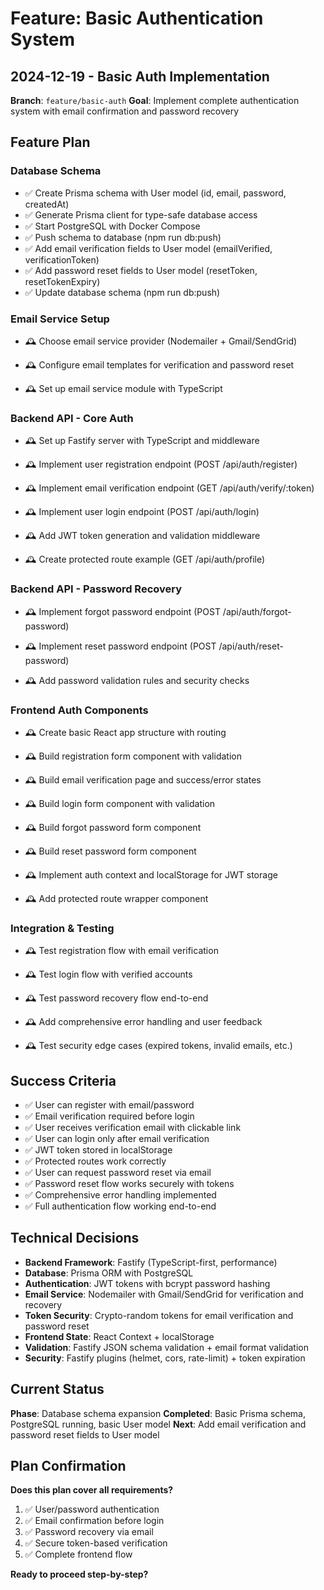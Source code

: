 # Feature: Basic Authentication System

## 2024-12-19 - Basic Auth Implementation

**Branch**: `feature/basic-auth`
**Goal**: Implement complete authentication system with email confirmation and password recovery

## Feature Plan

### Database Schema
- ✅ Create Prisma schema with User model (id, email, password, createdAt)
- ✅ Generate Prisma client for type-safe database access
- ✅ Start PostgreSQL with Docker Compose
- ✅ Push schema to database (npm run db:push)
- ✅ Add email verification fields to User model (emailVerified, verificationToken)
- ✅ Add password reset fields to User model (resetToken, resetTokenExpiry)
- ✅ Update database schema (npm run db:push)

### Email Service Setup
<!-- TODO: Choose email service provider -->
- 🕰️ Choose email service provider (Nodemailer + Gmail/SendGrid)
<!-- TODO: Configure email templates -->
- 🕰️ Configure email templates for verification and password reset
<!-- TODO: Set up email service module -->
- 🕰️ Set up email service module with TypeScript

### Backend API - Core Auth
<!-- TODO: Set up Fastify server with TypeScript -->
- 🕰️ Set up Fastify server with TypeScript and middleware
<!-- TODO: Implement user registration endpoint -->
- 🕰️ Implement user registration endpoint (POST /api/auth/register)
<!-- TODO: Implement email verification endpoint -->
- 🕰️ Implement email verification endpoint (GET /api/auth/verify/:token)
<!-- TODO: Implement user login endpoint -->
- 🕰️ Implement user login endpoint (POST /api/auth/login)
<!-- TODO: Add JWT token generation and validation -->
- 🕰️ Add JWT token generation and validation middleware
<!-- TODO: Create protected route example -->
- 🕰️ Create protected route example (GET /api/auth/profile)

### Backend API - Password Recovery
<!-- TODO: Implement forgot password endpoint -->
- 🕰️ Implement forgot password endpoint (POST /api/auth/forgot-password)
<!-- TODO: Implement reset password endpoint -->
- 🕰️ Implement reset password endpoint (POST /api/auth/reset-password)
<!-- TODO: Add password validation rules -->
- 🕰️ Add password validation rules and security checks

### Frontend Auth Components
<!-- TODO: Create basic React app structure -->
- 🕰️ Create basic React app structure with routing
<!-- TODO: Build registration form component -->
- 🕰️ Build registration form component with validation
<!-- TODO: Build email verification page -->
- 🕰️ Build email verification page and success/error states
<!-- TODO: Build login form component -->
- 🕰️ Build login form component with validation
<!-- TODO: Build forgot password form -->
- 🕰️ Build forgot password form component
<!-- TODO: Build reset password form -->
- 🕰️ Build reset password form component
<!-- TODO: Implement auth context and localStorage -->
- 🕰️ Implement auth context and localStorage for JWT storage
<!-- TODO: Add protected route wrapper -->
- 🕰️ Add protected route wrapper component

### Integration & Testing
<!-- TODO: Test registration flow with email verification -->
- 🕰️ Test registration flow with email verification
<!-- TODO: Test login flow with verified accounts -->
- 🕰️ Test login flow with verified accounts
<!-- TODO: Test password recovery flow -->
- 🕰️ Test password recovery flow end-to-end
<!-- TODO: Add comprehensive error handling -->
- 🕰️ Add comprehensive error handling and user feedback
<!-- TODO: Test security edge cases -->
- 🕰️ Test security edge cases (expired tokens, invalid emails, etc.)

## Success Criteria

- ✅ User can register with email/password
- ✅ Email verification required before login
- ✅ User receives verification email with clickable link
- ✅ User can login only after email verification
- ✅ JWT token stored in localStorage
- ✅ Protected routes work correctly
- ✅ User can request password reset via email
- ✅ Password reset flow works securely with tokens
- ✅ Comprehensive error handling implemented
- ✅ Full authentication flow working end-to-end

## Technical Decisions

- **Backend Framework**: Fastify (TypeScript-first, performance)
- **Database**: Prisma ORM with PostgreSQL
- **Authentication**: JWT tokens with bcrypt password hashing
- **Email Service**: Nodemailer with Gmail/SendGrid for verification and recovery
- **Token Security**: Crypto-random tokens for email verification and password reset
- **Frontend State**: React Context + localStorage
- **Validation**: Fastify JSON schema validation + email format validation
- **Security**: Fastify plugins (helmet, cors, rate-limit) + token expiration

## Current Status

**Phase**: Database schema expansion
**Completed**: Basic Prisma schema, PostgreSQL running, basic User model
**Next**: Add email verification and password reset fields to User model

## Plan Confirmation

**Does this plan cover all requirements?**
1. ✅ User/password authentication
2. ✅ Email confirmation before login
3. ✅ Password recovery via email
4. ✅ Secure token-based verification
5. ✅ Complete frontend flow

**Ready to proceed step-by-step?**